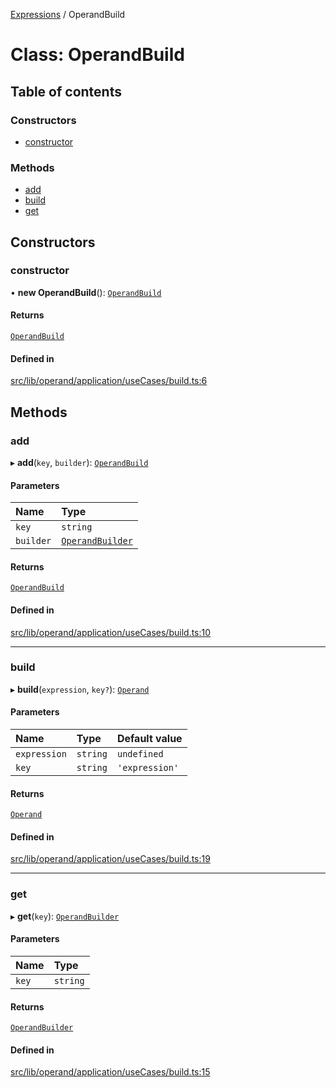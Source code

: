 [Expressions](../README.md) / OperandBuild

# Class: OperandBuild

## Table of contents

### Constructors

- [constructor](OperandBuild.md#constructor)

### Methods

- [add](OperandBuild.md#add)
- [build](OperandBuild.md#build)
- [get](OperandBuild.md#get)

## Constructors

### constructor

• **new OperandBuild**(): [`OperandBuild`](OperandBuild.md)

#### Returns

[`OperandBuild`](OperandBuild.md)

#### Defined in

[src/lib/operand/application/useCases/build.ts:6](https://github.com/data7expressions/3xpr/blob/67c52f7411be29dd217e3e83f8162cdf62d63d02/src/lib/operand/application/useCases/build.ts#L6)

## Methods

### add

▸ **add**(`key`, `builder`): [`OperandBuild`](OperandBuild.md)

#### Parameters

| Name | Type |
| :------ | :------ |
| `key` | `string` |
| `builder` | [`OperandBuilder`](../interfaces/OperandBuilder.md) |

#### Returns

[`OperandBuild`](OperandBuild.md)

#### Defined in

[src/lib/operand/application/useCases/build.ts:10](https://github.com/data7expressions/3xpr/blob/67c52f7411be29dd217e3e83f8162cdf62d63d02/src/lib/operand/application/useCases/build.ts#L10)

___

### build

▸ **build**(`expression`, `key?`): [`Operand`](Operand.md)

#### Parameters

| Name | Type | Default value |
| :------ | :------ | :------ |
| `expression` | `string` | `undefined` |
| `key` | `string` | `'expression'` |

#### Returns

[`Operand`](Operand.md)

#### Defined in

[src/lib/operand/application/useCases/build.ts:19](https://github.com/data7expressions/3xpr/blob/67c52f7411be29dd217e3e83f8162cdf62d63d02/src/lib/operand/application/useCases/build.ts#L19)

___

### get

▸ **get**(`key`): [`OperandBuilder`](../interfaces/OperandBuilder.md)

#### Parameters

| Name | Type |
| :------ | :------ |
| `key` | `string` |

#### Returns

[`OperandBuilder`](../interfaces/OperandBuilder.md)

#### Defined in

[src/lib/operand/application/useCases/build.ts:15](https://github.com/data7expressions/3xpr/blob/67c52f7411be29dd217e3e83f8162cdf62d63d02/src/lib/operand/application/useCases/build.ts#L15)
